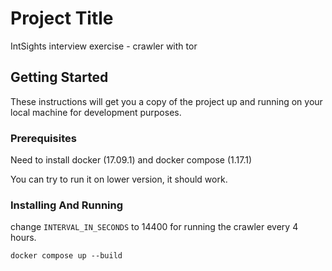 # Project Title

IntSights interview exercise - crawler with tor

## Getting Started

These instructions will get you a copy of the project up and running on your local machine for development purposes.

### Prerequisites

Need to install docker (17.09.1) and docker compose (1.17.1)

You can try to run it on lower version, it should work.

### Installing And Running

change `INTERVAL_IN_SECONDS` to 14400 for running the crawler every 4 hours.

```
docker compose up --build
```
